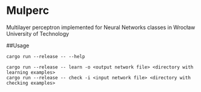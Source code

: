 Mulperc
=======

Multilayer perceptron implemented for Neural Networks classes in Wrocław University of Technology

##Usage
```
cargo run --release -- --help

cargo run --release -- learn -o <output network file> <directory with learning examples>
cargo run --release -- check -i <input network file> <directory with checking examples>
```
